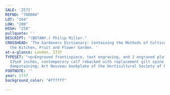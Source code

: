 ```yaml
---
SALE: '2571'
REFNO: "780084"
LOT: "164"
LOW: "200"
HIGH: "250"
pullquote: ''
DESCRIPT: "(BOTANY.) Philip Miller."
CROSSHEAD: 'The Gardeners Dictionary: Containing the Methods of Cultivating and Improving
  the Kitchen, Fruit and Flower Garden. '
at-a-glance: London, 1737
TYPESET: "<p>Engraved frontispiece, text engraving, and 2 engraved plates. Folio,
  13½x9 inches, contemporary calf rebacked with replacement gilt spine label; light
  dampstaining; Art Nouveau bookplate of the Horticultural Society of New York.</p>"
FOOTNOTE: ''
year: 1737
background_color: "#ffffff"

---
```

